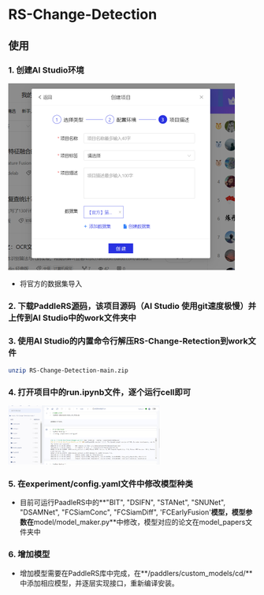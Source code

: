# RS-Change-Detection

## 使用

### 1. 创建AI Studio环境

<img src="./images/1.png" style="zoom:50%" />

* 将官方的数据集导入

### 2. 下载PaddleRS[源码](https://github.com/faye0078/PaddleRS-addModels)，该项目源码（AI Studio 使用git速度极慢）并上传到AI Studio中的**work**文件夹中

### 3. 使用AI Studio的内置命令行解压RS-Change-Retection到work文件

```bash
unzip RS-Change-Detection-main.zip
```

### 4. 打开项目中的run.ipynb文件，逐个运行cell即可

<img src="./images/2.png" style="zoom:30%" />

### 5. 在experiment/config.yaml文件中修改模型种类

* 目前可运行PaadleRS中的**"BIT", "DSIFN", "STANet", "SNUNet", "DSAMNet", "FCSiamConc", "FCSiamDiff", 'FCEarlyFusion'**模型，模型参数在**model/model_maker.py**中修改，模型对应的论文在model_papers文件夹中

### 6. 增加模型

* 增加模型需要在PaddleRS库中完成，在**/paddlers/custom_models/cd/**中添加相应模型，并逐层实现接口，重新编译安装。
